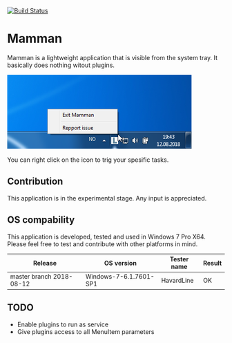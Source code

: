 [![Build Status](https://travis-ci.org/LTS-AS/Mamman.svg?branch=master)](https://travis-ci.org/LTS-AS/Mamman)

# Mamman

Mamman is a lightweight application that is visible from the system tray. It basically does nothing witout plugins.

![Mamman application](res\mamman.png)

You can right click on the icon to trig your spesific tasks.

## Contribution

This application is in the experimental stage. Any input is appreciated.

## OS compability

This application is developed, tested and used in Windows 7 Pro X64. Please feel free to test and contribute with other platforms in mind.

Release | OS version | Tester name | Result
--- | --- | --- | ---
master branch 2018-08-12 | Windows-7-6.1.7601-SP1 | HavardLine | OK

## TODO

- Enable plugins to run as service
- Give plugins access to all MenuItem parameters
